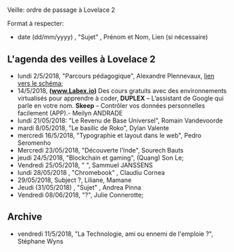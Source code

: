 #
 Veille: ordre de passage à Lovelace 2

Format à respecter:   
- date (dd/mm/yyyy) , "Sujet" ,  Prénom et Nom, Lien (si nécessaire)

## L'agenda des veilles à Lovelace 2

- lundi 2/5/2018, "Parcours pédagogique", Alexandre Plennevaux, [lien vers le schéma](https://docs.google.com/drawings/d/1kKAMz1jTaK0-8Glg136j3T1C3kCKaq-gFEju1FxsVCs/edit);
- 14/5/2018, **(www.Labex.io)** Des cours gratuits avec des environnements virtualisés pour apprendre à coder,
 **DUPLEX** – L’assistant de Google qui parle en votre nom.
 **Skeep** – Contrôler vos données personnelles facilement (APP).- Meilyn ANDRADE
- lundi 21/05/2018: "Le Revenu de Base Universel", Romain Vandevoorde
- mardi 8/05/2018, "Le basilic de Roko", Dylan Valente
- mercredi 16/5/2018, "Typographie et layout dans le web", Pedro Seromenho
- Mercredi 23/05/2018, "Découverte l'Inde", Sourech Bauts
- jeudi 24/5/2018, "Blockchain et gaming", (Quang) Son Le;
- Vendredi 25/05/2018, " ", Sammuel JANSSENS
- lundi 28/05/2018 , "Chromebook" , Claudiu Cornea
- 29/05/2018, Subject ?, Liliane, Mamane
- Jeudi (31/05/2018) , "Sujet" ,  Andrea Pinna
- Vendredi 08/06/2018, "?", Julie Connerotte;
 
## Archive

- vendredi 11/5/2018, "La Technologie, ami ou ennemi de l'emploie ?", Stéphane Wyns